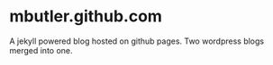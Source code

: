 # mbutler.github.com

A jekyll powered blog hosted on github pages. Two wordpress blogs merged into one.
